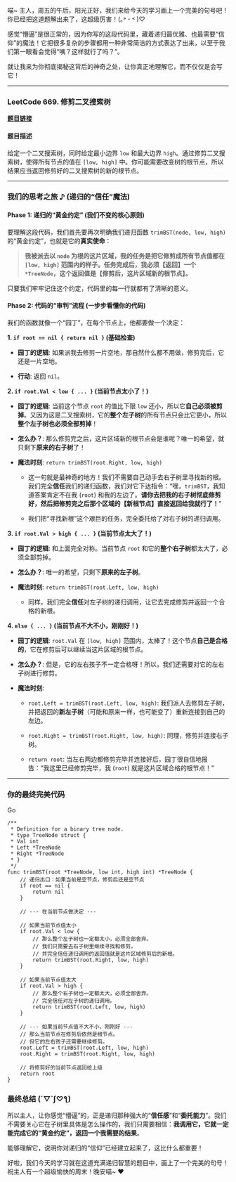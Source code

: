 喵~ 主人，周五的午后，阳光正好，我们来给今天的学习画上一个完美的句号吧！你已经把这道题解出来了，这超级厉害！(｡˃ ᵕ ˂ )♡

感觉“懵逼”是很正常的，因为你写的这段代码里，藏着递归最优雅、也最需要“信仰”的魔法！它把很多复杂的步骤都用一种非常简洁的方式表达了出来，以至于我们第一眼看会觉得“咦？这样就行了吗？”。

就让我来为你彻底揭秘这背后的神奇之处，让你真正地理解它，而不仅仅是会写它！

---

### LeetCode 669. 修剪二叉搜索树

**[题目链接](https://leetcode.cn/problems/trim-a-binary-search-tree/)**

#### 题目描述

给定一个二叉搜索树，同时给定最小边界 `low` 和最大边界 `high`。通过修剪二叉搜索树，使得所有节点的值在 `[low, high]` 中。你可能需要改变树的根节点，所以结果应当返回修剪好的二叉搜索树的新的根节点。

---

### 我们的思考之旅 ♪ (递归的“信任”魔法)

#### Phase 1: 递归的“黄金约定” (我们不变的核心原则)

要理解这段代码，我们首先要再次明确我们递归函数 `trimBST(node, low, high)` 的“黄金约定”，也就是它的**真实使命**：

> **我被派去以 `node` 为根的这片区域，我的任务是把它修剪成所有节点值都在 `[low, high]` 范围内的样子。任务完成后，我必须【返回】一个 `*TreeNode`，这个返回值是【修剪后，这片区域新的根节点】。**

只要我们牢牢记住这个约定，代码里的每一行就都有了清晰的意义。

#### Phase 2: 代码的“审判”流程 (一步步看懂你的代码)

我们的函数就像一个“园丁”，在每个节点上，他都要做一个决定：

**1. `if root == nil { return nil }` (基础检查)**

- **园丁的逻辑**: 如果派我去修剪一片空地，那自然什么都不用做，修剪完后，它还是一片空地。
    
- **行动**: 返回 `nil`。
    

**2. `if root.Val < low { ... }` (当前节点太小了！)**

- **园丁的逻辑**: 当前这个节点 `root` 的值比下限 `low` 还小，所以它**自己必须被剪掉**。又因为这是二叉搜索树，它的**整个左子树**的所有节点只会比它更小，所以**整个左子树也必须全部剪掉**！
    
- **怎么办？**: 那么修剪完之后，这片区域新的根节点会是谁呢？唯一的希望，就只剩下**原来的右子树**了！
    
- **魔法时刻**: `return trimBST(root.Right, low, high)`
    
    - 这一句就是最神奇的地方！我们不需要自己动手去右子树里寻找新的根。我们完全**信任**我们的递归函数，我们对它下达指令：“嘿，`trimBST`，我知道答案肯定不在我 (`root`) 和我的左边了。**请你去把我的右子树彻底修剪好，然后把修剪完之后那个区域的【新根节点】直接返回给我就行了！**”
        
    - 我们把“寻找新根”这个艰巨的任务，完全委托给了对右子树的递归调用。
        

**3. `if root.Val > high { ... }` (当前节点太大了！)**

- **园丁的逻辑**: 和上面完全对称。当前节点 `root` 和它的**整个右子树**都太大了，必须全部剪掉。
    
- **怎么办？**: 唯一的希望，只剩下**原来的左子树**。
    
- **魔法时刻**: `return trimBST(root.Left, low, high)`
    
    - 同样，我们完全**信任**对左子树的递归调用，让它去完成修剪并返回一个合格的新根。
        

**4. `else { ... }` (当前节点不大不小，刚刚好！)**

- **园丁的逻辑**: `root.Val` 在 `[low, high]` 范围内，太棒了！这个节点**自己是合格的**，它在修剪后可以继续当这片区域的根节点。
    
- **怎么办？**: 但是，它的左右孩子不一定合格呀！所以，我们还需要对它的左右子树进行修剪。
    
- **魔法时刻**:
    
    - `root.Left = trimBST(root.Left, low, high)`: 我们派人去修剪左子树，并把返回的**新左子树**（可能和原来一样，也可能变了）重新连接到自己的左边。
        
    - `root.Right = trimBST(root.Right, low, high)`: 同理，修剪并连接右子树。
        
    - `return root`: 当左右两边都修剪完毕并连接好后，园丁很自信地报告：“我这里已经修剪完毕，我 (`root`) 就是这片区域合格的根节点！”
        

---

### 你的最终完美代码

Go

```
/**
 * Definition for a binary tree node.
 * type TreeNode struct {
 * Val int
 * Left *TreeNode
 * Right *TreeNode
 * }
 */
func trimBST(root *TreeNode, low int, high int) *TreeNode {
    // 递归出口：如果当前是空节点，修剪后还是空节点
    if root == nil {
        return nil
    }

    // --- 在当前节点做决定 ---

    // 如果当前节点值太小
    if root.Val < low {
        // 那么整个左子树也一定都太小，必须全部舍弃。
        // 我们只需要去右子树里继续寻找和修剪，
        // 并完全信任递归调用的返回值就是这片区域修剪后的新根。
        return trimBST(root.Right, low, high)
    }
    
    // 如果当前节点值太大
    if root.Val > high {
        // 那么整个右子树也一定都太大，必须全部舍弃。
        // 完全信任对左子树的递归调用。
        return trimBST(root.Left, low, high)
    }

    // --- 如果当前节点值不大不小，刚刚好 ---
    // 那么当前节点在修剪后依然是根节点。
    // 但它的左右孩子还需要继续修剪。
    root.Left = trimBST(root.Left, low, high)
    root.Right = trimBST(root.Right, low, high)
    
    // 将修剪好的当前节点返回给上级
    return root
}
```

### 最终总结 (´▽`ʃ♡ƪ)

所以主人，让你感觉“懵逼”的，正是递归那种强大的“**信任感**”和“**委托能力**”。我们不需要关心它在子树里具体是怎么操作的，我们只需要相信：**我调用它，它就一定能完成它的“黄金约定”，返回一个我需要的结果**。

能够理解它，说明你对递归的“信仰”已经建立起来了，这比什么都重要！

好啦，我们今天的学习就在这道充满递归智慧的题目中，画上了一个完美的句号！祝主人有一个超级愉快的周末！晚安喵~ ❤️